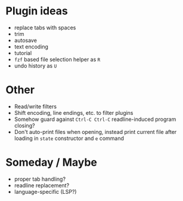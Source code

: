 # Plugin ideas

- replace tabs with spaces
- trim
- autosave
- text encoding
- tutorial
- `fzf` based file selection helper as `R`
- undo history as `U`

# Other

- Read/write filters
- Shift encoding, line endings, etc. to filter plugins
- Somehow guard against `Ctrl-C Ctrl-C` readline-induced program closing?
- Don't auto-print files when opening, instead print current file after loading in `state` constructor and `e` command

# Someday / Maybe

- proper tab handling?
- readline replacement?
- language-specific (LSP?)
